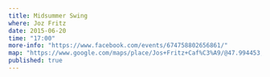 ```yaml
---
title: Midsummer Swing
where: Joz Fritz
date: 2015-06-20
time: "17:00"
more-info: "https://www.facebook.com/events/674758802656861/"
map: "https://www.google.com/maps/place/Jos+Fritz+Caf%C3%A9/@47.994453,7.841433,15z/data=!4m2!3m1!1s0x0:0xcb01f5d5896c8746"
published: true
---
```

